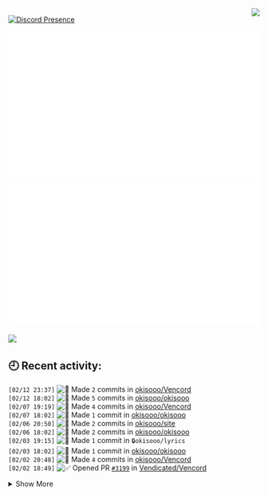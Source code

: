 <img src="https://osu-sig.vercel.app/card?user=samoxo&mode=std&lang=en&mini=true" align="right">

[![Discord Presence](https://lanyard.cnrad.dev/api/274178934143451137?theme=light&bg=ffffff&borderRadius=10px)](https://discord.com/users/274178934143451137)

<img src="./generated/overview.svg"><img src="./generated/languages.svg">
</div>

![](https://count.getloli.com/@okisooo)

## 🕘 Recent activity:
<!--START_SECTION:activity-->
`[02/12 23:37]` <img alt="📝" src="https://github.com/cheesits456/github-activity-readme/raw/master/icons/commit.png" align="top" height="18"> Made `2` commits in [okisooo/Vencord](https://github.com/okisooo/Vencord)  
`[02/12 18:02]` <img alt="📝" src="https://github.com/cheesits456/github-activity-readme/raw/master/icons/commit.png" align="top" height="18"> Made `5` commits in [okisooo/okisooo](https://github.com/okisooo/okisooo)  
`[02/07 19:19]` <img alt="📝" src="https://github.com/cheesits456/github-activity-readme/raw/master/icons/commit.png" align="top" height="18"> Made `4` commits in [okisooo/Vencord](https://github.com/okisooo/Vencord)  
`[02/07 18:02]` <img alt="📝" src="https://github.com/cheesits456/github-activity-readme/raw/master/icons/commit.png" align="top" height="18"> Made `1` commit in [okisooo/okisooo](https://github.com/okisooo/okisooo)  
`[02/06 20:50]` <img alt="📝" src="https://github.com/cheesits456/github-activity-readme/raw/master/icons/commit.png" align="top" height="18"> Made `2` commits in [okisooo/site](https://github.com/okisooo/site)  
`[02/06 18:02]` <img alt="📝" src="https://github.com/cheesits456/github-activity-readme/raw/master/icons/commit.png" align="top" height="18"> Made `2` commits in [okisooo/okisooo](https://github.com/okisooo/okisooo)  
`[02/03 19:15]` <img alt="📝" src="https://github.com/cheesits456/github-activity-readme/raw/master/icons/commit.png" align="top" height="18"> Made `1` commit in <span title="Private Repo">`🔒okisooo/lyrics`</span>  
`[02/03 18:02]` <img alt="📝" src="https://github.com/cheesits456/github-activity-readme/raw/master/icons/commit.png" align="top" height="18"> Made `1` commit in [okisooo/okisooo](https://github.com/okisooo/okisooo)  
`[02/02 20:48]` <img alt="📝" src="https://github.com/cheesits456/github-activity-readme/raw/master/icons/commit.png" align="top" height="18"> Made `4` commits in [okisooo/Vencord](https://github.com/okisooo/Vencord)  
`[02/02 18:49]` <img alt="✅" src="https://github.com/cheesits456/github-activity-readme/raw/master/icons/pr-open.png" align="top" height="18"> Opened PR [`#3199`](https://github.com//Vendicated/Vencord/pull/3199 'New Plugin: RoleMembersViewer') in [Vendicated/Vencord](https://github.com/Vendicated/Vencord)  

<details><summary>Show More</summary>

`[02/02 18:17]` <img alt="📝" src="https://github.com/cheesits456/github-activity-readme/raw/master/icons/commit.png" align="top" height="18"> Made `2` commits in [okisooo/Vencord](https://github.com/okisooo/Vencord)  
`[02/02 18:11]` <img alt="📂" src="https://github.com/cheesits456/github-activity-readme/raw/master/icons/create-branch.png" align="top" height="18"> Created branch [`roleMembers`](https://github.com/okisooo/Vencord/tree/roleMembers) in [okisooo/Vencord](https://github.com/okisooo/Vencord)  
`[02/02 18:11]` <img alt="📝" src="https://github.com/cheesits456/github-activity-readme/raw/master/icons/commit.png" align="top" height="18"> Made `2` commits in [okisooo/Vencord](https://github.com/okisooo/Vencord)  
`[02/02 18:01]` <img alt="📝" src="https://github.com/cheesits456/github-activity-readme/raw/master/icons/commit.png" align="top" height="18"> Made `1` commit in [okisooo/okisooo](https://github.com/okisooo/okisooo)  
`[02/02 17:57]` <img alt="📝" src="https://github.com/cheesits456/github-activity-readme/raw/master/icons/commit.png" align="top" height="18"> Made `6` commits in [okisooo/Vencord](https://github.com/okisooo/Vencord)  
`[02/01 19:59]` <img alt="⭐" src="https://github.com/cheesits456/github-activity-readme/raw/master/icons/star.png" align="top" height="18"> Starred [Vendicated/Vencord](https://github.com/Vendicated/Vencord)  
`[02/01 19:59]` <img alt="⭐" src="https://github.com/cheesits456/github-activity-readme/raw/master/icons/star.png" align="top" height="18"> Starred [Vendicated/Vencord](https://github.com/Vendicated/Vencord)  
`[02/01 19:22]` <img alt="📝" src="https://github.com/cheesits456/github-activity-readme/raw/master/icons/commit.png" align="top" height="18"> Made `4` commits in [okisooo/Vencord](https://github.com/okisooo/Vencord)  
`[02/01 18:01]` <img alt="📝" src="https://github.com/cheesits456/github-activity-readme/raw/master/icons/commit.png" align="top" height="18"> Made `1` commit in [okisooo/okisooo](https://github.com/okisooo/okisooo)  
`[02/01 17:57]` <img alt="📝" src="https://github.com/cheesits456/github-activity-readme/raw/master/icons/commit.png" align="top" height="18"> Made `10` commits in [okisooo/Vencord](https://github.com/okisooo/Vencord)  
`[02/01 14:29]` <img alt="🍴" src="https://github.com/cheesits456/github-activity-readme/raw/master/icons/fork.png" align="top" height="18"> Forked [Vendicated/Vencord](https://github.com/Vendicated/Vencord) to [okisooo/Vencord](https://github.com/okisooo/Vencord)  
`[01/31 18:02]` <img alt="📝" src="https://github.com/cheesits456/github-activity-readme/raw/master/icons/commit.png" align="top" height="18"> Made `1` commit in [okisooo/okisooo](https://github.com/okisooo/okisooo)  
`[01/31 15:31]` <img alt="📝" src="https://github.com/cheesits456/github-activity-readme/raw/master/icons/commit.png" align="top" height="18"> Made `2` commits in <span title="Private Repo">`🔒okisooo/girly-bot`</span>  
`[01/31 13:56]` <img alt="📝" src="https://github.com/cheesits456/github-activity-readme/raw/master/icons/commit.png" align="top" height="18"> Made `1` commit in <span title="Private Repo">`🔒okisooo/extmusicbot`</span>  
`[01/30 18:05]` <img alt="📝" src="https://github.com/cheesits456/github-activity-readme/raw/master/icons/commit.png" align="top" height="18"> Made `2` commits in [okisooo/site](https://github.com/okisooo/site)  
`[01/30 18:02]` <img alt="📝" src="https://github.com/cheesits456/github-activity-readme/raw/master/icons/commit.png" align="top" height="18"> Made `6` commits in [okisooo/okisooo](https://github.com/okisooo/okisooo)  
`[01/25 03:27]` <img alt="📝" src="https://github.com/cheesits456/github-activity-readme/raw/master/icons/commit.png" align="top" height="18"> Made `4` commits in [okisooo/site](https://github.com/okisooo/site)  
`[01/24 18:02]` <img alt="📝" src="https://github.com/cheesits456/github-activity-readme/raw/master/icons/commit.png" align="top" height="18"> Made `3` commits in [okisooo/okisooo](https://github.com/okisooo/okisooo)  
`[01/22 05:54]` <img alt="📝" src="https://github.com/cheesits456/github-activity-readme/raw/master/icons/commit.png" align="top" height="18"> Made `2` commits in <span title="Private Repo">`🔒okisooo/lyrics`</span>  
`[01/22 05:24]` <img alt="📝" src="https://github.com/cheesits456/github-activity-readme/raw/master/icons/commit.png" align="top" height="18"> Made `6` commits in [okisooo/site](https://github.com/okisooo/site)  
`[01/22 00:13]` <img alt="📝" src="https://github.com/cheesits456/github-activity-readme/raw/master/icons/commit.png" align="top" height="18"> Made `1` commit in <span title="Private Repo">`🔒okisooo/lyrics`</span>  
`[01/21 23:33]` <img alt="📝" src="https://github.com/cheesits456/github-activity-readme/raw/master/icons/commit.png" align="top" height="18"> Made `5` commits in <span title="Private Repo">`🔒okisooo/dungeonbot`</span>  
`[01/21 18:02]` <img alt="📝" src="https://github.com/cheesits456/github-activity-readme/raw/master/icons/commit.png" align="top" height="18"> Made `1` commit in [okisooo/okisooo](https://github.com/okisooo/okisooo)  
`[01/21 07:27]` <img alt="📝" src="https://github.com/cheesits456/github-activity-readme/raw/master/icons/commit.png" align="top" height="18"> Made `5` commits in <span title="Private Repo">`🔒okisooo/dungeonbot`</span>  
`[01/20 22:44]` <img alt="📝" src="https://github.com/cheesits456/github-activity-readme/raw/master/icons/commit.png" align="top" height="18"> Made `3` commits in <span title="Private Repo">`🔒okisooo/lyrics`</span>  
`[01/20 18:02]` <img alt="📝" src="https://github.com/cheesits456/github-activity-readme/raw/master/icons/commit.png" align="top" height="18"> Made `1` commit in [okisooo/okisooo](https://github.com/okisooo/okisooo)  
`[01/19 18:10]` <img alt="📝" src="https://github.com/cheesits456/github-activity-readme/raw/master/icons/commit.png" align="top" height="18"> Made `1` commit in <span title="Private Repo">`🔒okisooo/lyrics`</span>  
`[01/19 18:02]` <img alt="📝" src="https://github.com/cheesits456/github-activity-readme/raw/master/icons/commit.png" align="top" height="18"> Made `1` commit in [okisooo/okisooo](https://github.com/okisooo/okisooo)  
`[01/19 05:11]` <img alt="📝" src="https://github.com/cheesits456/github-activity-readme/raw/master/icons/commit.png" align="top" height="18"> Made `8` commits in <span title="Private Repo">`🔒okisooo/lyrics`</span>  
`[01/18 19:11]` <img alt="📝" src="https://github.com/cheesits456/github-activity-readme/raw/master/icons/commit.png" align="top" height="18"> Made `1` commit in <span title="Private Repo">`🔒okisooo/girly-bot`</span>  
`[01/18 18:02]` <img alt="📝" src="https://github.com/cheesits456/github-activity-readme/raw/master/icons/commit.png" align="top" height="18"> Made `1` commit in [okisooo/okisooo](https://github.com/okisooo/okisooo)  
`[01/17 23:18]` <img alt="📝" src="https://github.com/cheesits456/github-activity-readme/raw/master/icons/commit.png" align="top" height="18"> Made `2` commits in <span title="Private Repo">`🔒okisooo/dungeonbot`</span>  
`[01/17 22:33]` <img alt="📝" src="https://github.com/cheesits456/github-activity-readme/raw/master/icons/commit.png" align="top" height="18"> Made `1` commit in <span title="Private Repo">`🔒okisooo/lyrics`</span>  
`[01/17 18:02]` <img alt="📝" src="https://github.com/cheesits456/github-activity-readme/raw/master/icons/commit.png" align="top" height="18"> Made `1` commit in [okisooo/okisooo](https://github.com/okisooo/okisooo)  
`[01/17 18:01]` <img alt="📝" src="https://github.com/cheesits456/github-activity-readme/raw/master/icons/commit.png" align="top" height="18"> Made `2` commits in [okisooo/site](https://github.com/okisooo/site)  
`[01/17 17:57]` <img alt="📝" src="https://github.com/cheesits456/github-activity-readme/raw/master/icons/commit.png" align="top" height="18"> Made `10` commits in <span title="Private Repo">`🔒okisooo/dungeonbot`</span>  
`[01/16 18:02]` <img alt="📝" src="https://github.com/cheesits456/github-activity-readme/raw/master/icons/commit.png" align="top" height="18"> Made `1` commit in [okisooo/okisooo](https://github.com/okisooo/okisooo)  
`[01/16 17:57]` <img alt="📝" src="https://github.com/cheesits456/github-activity-readme/raw/master/icons/commit.png" align="top" height="18"> Made `5` commits in <span title="Private Repo">`🔒okisooo/girly-bot`</span>  
`[01/16 14:35]` <img alt="📂" src="https://github.com/cheesits456/github-activity-readme/raw/master/icons/create-branch.png" align="top" height="18"> Created branch `main` in <span title="Private Repo">`🔒okisooo/dungeonbot`</span>  
`[01/16 14:35]` <img alt="➕" src="https://github.com/cheesits456/github-activity-readme/raw/master/icons/create-repo.png" align="top" height="18"> Created repository <span title="Private Repo">`🔒okisooo/dungeonbot`</span>  
`[01/16 14:31]` <img alt="📝" src="https://github.com/cheesits456/github-activity-readme/raw/master/icons/commit.png" align="top" height="18"> Made `2` commits in <span title="Private Repo">`🔒okisooo/lyrics`</span>  
`[01/15 18:01]` <img alt="📝" src="https://github.com/cheesits456/github-activity-readme/raw/master/icons/commit.png" align="top" height="18"> Made `1` commit in [okisooo/okisooo](https://github.com/okisooo/okisooo)  

</details>
<!--END_SECTION:activity-->
